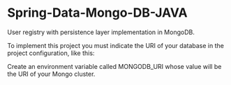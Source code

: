 # Spring-Data-Mongo-DB-JAVA
User registry with persistence layer implementation in MongoDB.

To implement this project you must indicate the URI of your database in the project configuration, like this:

Create an environment variable called MONGODB_URI whose value will be the URI of your Mongo cluster.

